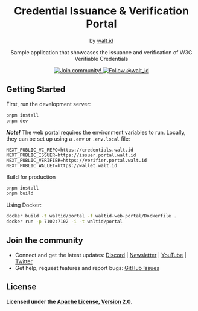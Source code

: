 <div align="center">
 <h1>Credential Issuance & Verification Portal</h1>
 <span>by </span><a href="https://walt.id">walt.id</a>
 <p>Sample application that showcases the issuance and verification of W3C Verifiable Credentials<p>

<a href="https://walt.id/community">
<img src="https://img.shields.io/badge/Join-The Community-blue.svg?style=flat" alt="Join community!" />
</a>
<a href="https://twitter.com/intent/follow?screen_name=walt_id">
<img src="https://img.shields.io/twitter/follow/walt_id.svg?label=Follow%20@walt_id" alt="Follow @walt_id" />
</a>


</div>

## Getting Started

First, run the development server:

```bash
pnpm install
pnpm dev
```

***Note!*** The web portal requires the environment variables to run.
Locally, they can be set up using a `.env` or `.env.local` file:

```text
NEXT_PUBLIC_VC_REPO=https://credentials.walt.id
NEXT_PUBLIC_ISSUER=https://issuer.portal.walt.id
NEXT_PUBLIC_VERIFIER=https://verifier.portal.walt.id
NEXT_PUBLIC_WALLET=https://wallet.walt.id
``` 

Build for production

```bash
pnpm install
pnpm build
```

Using Docker:

```bash
docker build -t waltid/portal -f waltid-web-portal/Dockerfile .
docker run -p 7102:7102 -i -t waltid/portal
```

## Join the community

* Connect and get the latest updates: [Discord](https://discord.gg/AW8AgqJthZ) | [Newsletter](https://walt.id/newsletter) | [YouTube](https://www.youtube.com/channel/UCXfOzrv3PIvmur_CmwwmdLA) | [Twitter](https://mobile.twitter.com/walt_id)
* Get help, request features and report bugs: [GitHub Issues ](https://github.com/walt-id/waltid-identity/issues)

## License

**Licensed under the [Apache License, Version 2.0](https://github.com/walt-id/waltid-ssikit/blob/master/LICENSE).**
